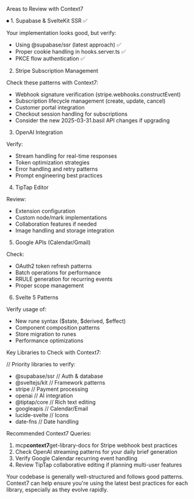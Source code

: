 Areas to Review with Context7

⏺ 1. Supabase & SvelteKit SSR ✅

Your implementation looks good, but verify:

- Using @supabase/ssr (latest approach) ✅
- Proper cookie handling in hooks.server.ts ✅
- PKCE flow authentication ✅

2. Stripe Subscription Management

Check these patterns with Context7:

- Webhook signature verification (stripe.webhooks.constructEvent)
- Subscription lifecycle management (create, update, cancel)
- Customer portal integration
- Checkout session handling for subscriptions
- Consider the new 2025-03-31.basil API changes if upgrading

3. OpenAI Integration

Verify:

- Stream handling for real-time responses
- Token optimization strategies
- Error handling and retry patterns
- Prompt engineering best practices

4. TipTap Editor

Review:

- Extension configuration
- Custom node/mark implementations
- Collaboration features if needed
- Image handling and storage integration

5. Google APIs (Calendar/Gmail)

Check:

- OAuth2 token refresh patterns
- Batch operations for performance
- RRULE generation for recurring events
- Proper scope management

6. Svelte 5 Patterns

Verify usage of:

- New rune syntax ($state, $derived, $effect)
- Component composition patterns
- Store migration to runes
- Performance optimizations

Key Libraries to Check with Context7:

// Priority libraries to verify:

- @supabase/ssr // Auth & database
- @sveltejs/kit // Framework patterns
- stripe // Payment processing
- openai // AI integration
- @tiptap/core // Rich text editing
- googleapis // Calendar/Email
- lucide-svelte // Icons
- date-fns // Date handling

Recommended Context7 Queries:

1. mcp**context7**get-library-docs for Stripe webhook best practices
2. Check OpenAI streaming patterns for your daily brief generation
3. Verify Google Calendar recurring event handling
4. Review TipTap collaborative editing if planning multi-user features

Your codebase is generally well-structured and follows good patterns. Context7 can help ensure you're using the
latest best practices for each library, especially as they evolve rapidly.
